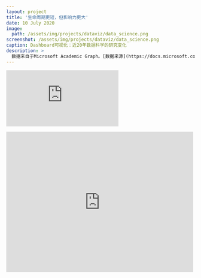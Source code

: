 ```yaml
---
layout: project
title: '生命周期更短，但影响力更大'
date: 10 July 2020
image:  
  path: /assets/img/projects/dataviz/data_science.png
screenshot: /assets/img/projects/dataviz/data_science.png
caption: Dashboard可视化：近20年数据科学的研究变化
description: >
  数据来自于Microsoft Academic Graph。[数据来源](https://docs.microsoft.com/en-us/academic-services/graph/)
---
```

<iframe seamless frameborder="0" src="
https://public.tableau.com/views/researchinDataScience/Dashboard2?:embed=yes&:tabs=no&:display_count=yes&:showVizHome=no&:subscriptions=no:toolbar=top"   >
</iframe>  


<embed src="https://github.com/chuanluchen/chuanluchen.github.io/blob/main/assets/img/projects/dataviz/Data%20Science%20Presentation.pdf" width="500" height="375" 
 type="application/pdf">
